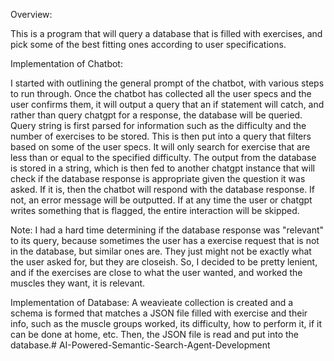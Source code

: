 Overview:

This is a program that will query a database that is filled with exercises, and pick some of the best fitting ones according to user specifications. 

Implementation of Chatbot:

I started with outlining the general prompt of the chatbot, with various steps to run through. Once the chatbot has collected all the user specs and the user confirms them, it will output a query that an if statement will catch, and rather than query chatgpt for a response, the database will be queried. Query string is first parsed for information such as the difficulty and the number of exercises to be stored. This is then put into a query that filters based on some of the user specs. It will only search for exercise that are less than or equal to the specified difficulty. The output from the database is stored in a string, which is then fed to another chatgpt instance that will check if the database response is appropriate given the question it was asked. If it is, then the chatbot will respond with the database response. If not, an error message will be outputted. If at any time the user or chatgpt writes something that is flagged, the entire interaction will be skipped.

Note: I had a hard time determining if the database response was "relevant" to its query, because sometimes the user has a exercise request that is not in the database, but similar ones are. They just might not be exactly what the user asked for, but they are closeish. So, I decided to be pretty lenient, and if the exercises are close to what the user wanted, and worked the muscles they want, it is relevant.

Implementation of Database:
A weavieate collection is created and a schema is formed that matches a JSON file filled with exercise and their info, such as the muscle groups worked, its difficulty, how to perform it, if it can be done at home, etc. Then, the JSON file is read and put into the database.# AI-Powered-Semantic-Search-Agent-Development
